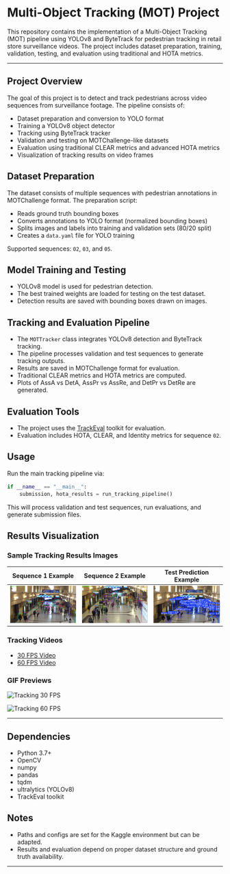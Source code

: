 
# Multi-Object Tracking (MOT) Project

This repository contains the implementation of a Multi-Object Tracking (MOT) pipeline using YOLOv8 and ByteTrack for pedestrian tracking in retail store surveillance videos. The project includes dataset preparation, training, validation, testing, and evaluation using traditional and HOTA metrics.

---

## Project Overview

The goal of this project is to detect and track pedestrians across video sequences from surveillance footage. The pipeline consists of:

- Dataset preparation and conversion to YOLO format
- Training a YOLOv8 object detector
- Tracking using ByteTrack tracker
- Validation and testing on MOTChallenge-like datasets
- Evaluation using traditional CLEAR metrics and advanced HOTA metrics
- Visualization of tracking results on video frames

## Dataset Preparation

The dataset consists of multiple sequences with pedestrian annotations in MOTChallenge format. The preparation script:

- Reads ground truth bounding boxes
- Converts annotations to YOLO format (normalized bounding boxes)
- Splits images and labels into training and validation sets (80/20 split)
- Creates a `data.yaml` file for YOLO training

Supported sequences: `02`, `03`, and `05`.

## Model Training and Testing

- YOLOv8 model is used for pedestrian detection.
- The best trained weights are loaded for testing on the test dataset.
- Detection results are saved with bounding boxes drawn on images.

## Tracking and Evaluation Pipeline

- The `MOTTracker` class integrates YOLOv8 detection and ByteTrack tracking.
- The pipeline processes validation and test sequences to generate tracking outputs.
- Results are saved in MOTChallenge format for evaluation.
- Traditional CLEAR metrics and HOTA metrics are computed.
- Plots of AssA vs DetA, AssPr vs AssRe, and DetPr vs DetRe are generated.

## Evaluation Tools

- The project uses the [TrackEval](https://github.com/JonathonLuiten/TrackEval) toolkit for evaluation.
- Evaluation includes HOTA, CLEAR, and Identity metrics for sequence `02`.

## Usage

Run the main tracking pipeline via:

```python
if __name__ == "__main__":
    submission, hota_results = run_tracking_pipeline()
```

This will process validation and test sequences, run evaluations, and generate submission files.

## Results Visualization

### Sample Tracking Results Images

| Sequence 1 Example | Sequence 2 Example | Test Prediction Example |
|:------------------:|:------------------:|:----------------------:|
| ![seq1](./results/frame_000013_seq1.jpg) | ![seq2](./results/frame_002239_seq2.jpg) | ![test_pred](./results/000010_test_predict.jpg) |

### Tracking Videos

- [30 FPS Video](https://drive.google.com/file/d/1AEi_QZJP4BCUQNTsNGE4GfsvIeHxXh6g/view?usp=sharing)
- [60 FPS Video](https://drive.google.com/file/d/1jRoDEGrPzyqAm-li5Kb4R_ceY890QDCC/view?usp=sharing)

### GIF Previews

![Tracking 30 FPS](https://drive.google.com/file/d/1BllQ_yIIwiZj-Q_KcHxqwSWnns4Cf-iy/view?usp=drive_link)

![Tracking 60 FPS](https://drive.google.com/file/d/1ZOm_YpH8c3I7678kQshkO90SlgqNhPBl/view?usp=drive_link)

---

## Dependencies

- Python 3.7+
- OpenCV
- numpy
- pandas
- tqdm
- ultralytics (YOLOv8)
- TrackEval toolkit

## Notes

- Paths and configs are set for the Kaggle environment but can be adapted.
- Results and evaluation depend on proper dataset structure and ground truth availability.

---
